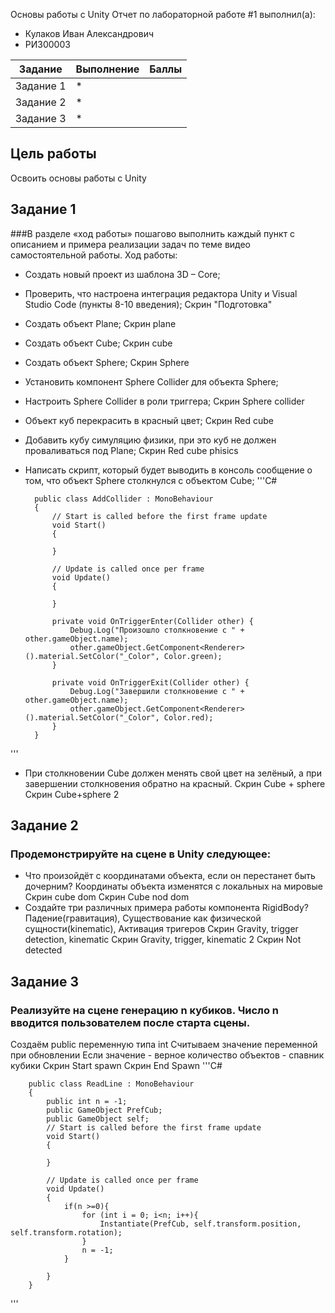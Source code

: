 Основы работы с Unity
Отчет по лабораторной работе #1 выполнил(а):
- Кулаков Иван Александрович
- РИ300003

| Задание | Выполнение | Баллы |
| ------ | ------ | ------ |
| Задание 1 | * |  |
| Задание 2 | * |  |
| Задание 3 | * |  |

## Цель работы
Освоить основы работы с Unity
## Задание 1
###В разделе «ход работы» пошагово выполнить каждый пункт с описанием и примера реализации задач по теме видео самостоятельной работы.
Ход работы:
- Создать новый проект из шаблона 3D – Core;
- Проверить, что настроена интеграция редактора Unity и Visual Studio Code (пункты 8-10 введения);
Скрин "Подготовка"
- Создать объект Plane;
Скрин plane
- Создать объект Cube;
Скрин cube
-	Создать объект Sphere;
Скрин Sphere
-	Установить компонент Sphere Collider для объекта Sphere;
-	Настроить Sphere Collider в роли триггера;
Скрин Sphere collider
-	Объект куб перекрасить в красный цвет;
Скрин Red cube
-	Добавить кубу симуляцию физики, при это куб не должен проваливаться под Plane;
Скрин Red cube phisics
- Написать скрипт, который будет выводить в консоль сообщение о том, что объект Sphere столкнулся с объектом Cube;
'''C#

        public class AddCollider : MonoBehaviour
        {
            // Start is called before the first frame update
            void Start()
            {

            }

            // Update is called once per frame
            void Update()
            {

            }

            private void OnTriggerEnter(Collider other) {
                Debug.Log("Произошло столкновение с " + other.gameObject.name);
                other.gameObject.GetComponent<Renderer>().material.SetColor("_Color", Color.green); 
            }

            private void OnTriggerExit(Collider other) {
                Debug.Log("Завершили столкновение с " + other.gameObject.name);
                other.gameObject.GetComponent<Renderer>().material.SetColor("_Color", Color.red);
            }
        }
    
'''
- При столкновении Cube должен менять свой цвет на зелёный, а при завершении столкновения обратно на красный.
Скрин Cube + sphere
Скрин Cube+sphere 2

## Задание 2
### Продемонстрируйте на сцене в Unity следующее:
- Что произойдёт с координатами объекта, если он перестанет быть дочерним?
Координаты объекта изменятся с локальных на мировые
Скрин cube dom
Скрин Cube nod dom
- Создайте три различных примера работы компонента RigidBody?
Падение(гравитация), Существование как физической сущности(kinematic), Активация тригеров
Скрин Gravity, trigger detection, kinematic
Скрин Gravity, trigger, kinematic 2
Скрин Not detected

## Задание 3
### Реализуйте на сцене генерацию n кубиков. Число n вводится пользователем после старта сцены.
Создаём public переменную типа int
Считываем значение переменной при обновлении
Если значение - верное количество объектов - спавник кубики
Скрин Start spawn
Скрин End Spawn
'''C#

        public class ReadLine : MonoBehaviour
        {
            public int n = -1;
            public GameObject PrefCub;
            public GameObject self;
            // Start is called before the first frame update
            void Start()
            {

            }

            // Update is called once per frame
            void Update()
            {
                if(n >=0){
                    for (int i = 0; i<n; i++){
                        Instantiate(PrefCub, self.transform.position, self.transform.rotation);
                    }
                    n = -1;
                }

            }
        }
    
'''



